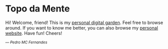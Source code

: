 # Topo da Mente

Hi! Welcome, friend! This is my [personal digital garden](https://www.pmcf.xyz/topo-da-mente). Feel free to browse around. If you want to know me better, you can also browse my [personal website](https://www.pmcf.xyz). Have fun! Cheers!

<small>_— Pedro MC Fernandes_</small>
